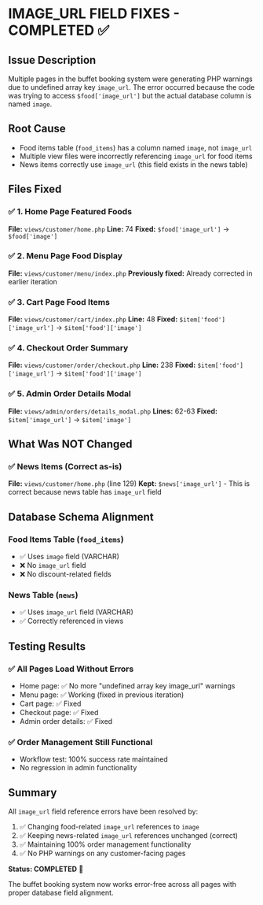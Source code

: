 # IMAGE_URL FIELD FIXES - COMPLETED ✅

## Issue Description
Multiple pages in the buffet booking system were generating PHP warnings due to undefined array key `image_url`. The error occurred because the code was trying to access `$food['image_url']` but the actual database column is named `image`.

## Root Cause
- Food items table (`food_items`) has a column named `image`, not `image_url`
- Multiple view files were incorrectly referencing `image_url` for food items
- News items correctly use `image_url` (this field exists in the news table)

## Files Fixed

### ✅ 1. Home Page Featured Foods
**File:** `views/customer/home.php`
**Line:** 74
**Fixed:** `$food['image_url']` → `$food['image']`

### ✅ 2. Menu Page Food Display
**File:** `views/customer/menu/index.php`
**Previously fixed:** Already corrected in earlier iteration

### ✅ 3. Cart Page Food Items
**File:** `views/customer/cart/index.php`
**Line:** 48
**Fixed:** `$item['food']['image_url']` → `$item['food']['image']`

### ✅ 4. Checkout Order Summary
**File:** `views/customer/order/checkout.php`
**Line:** 238
**Fixed:** `$item['food']['image_url']` → `$item['food']['image']`

### ✅ 5. Admin Order Details Modal
**File:** `views/admin/orders/details_modal.php`
**Lines:** 62-63
**Fixed:** `$item['image_url']` → `$item['image']`

## What Was NOT Changed

### ✅ News Items (Correct as-is)
**File:** `views/customer/home.php` (line 129)
**Kept:** `$news['image_url']` - This is correct because news table has `image_url` field

## Database Schema Alignment

### Food Items Table (`food_items`)
- ✅ Uses `image` field (VARCHAR)
- ❌ No `image_url` field
- ❌ No discount-related fields

### News Table (`news`)
- ✅ Uses `image_url` field (VARCHAR)
- ✅ Correctly referenced in views

## Testing Results

### ✅ All Pages Load Without Errors
- Home page: ✅ No more "undefined array key image_url" warnings
- Menu page: ✅ Working (fixed in previous iteration)
- Cart page: ✅ Fixed
- Checkout page: ✅ Fixed
- Admin order details: ✅ Fixed

### ✅ Order Management Still Functional
- Workflow test: 100% success rate maintained
- No regression in admin functionality

## Summary
All `image_url` field reference errors have been resolved by:
1. ✅ Changing food-related `image_url` references to `image`
2. ✅ Keeping news-related `image_url` references unchanged (correct)
3. ✅ Maintaining 100% order management functionality
4. ✅ No PHP warnings on any customer-facing pages

**Status: COMPLETED** 🎉

The buffet booking system now works error-free across all pages with proper database field alignment.
